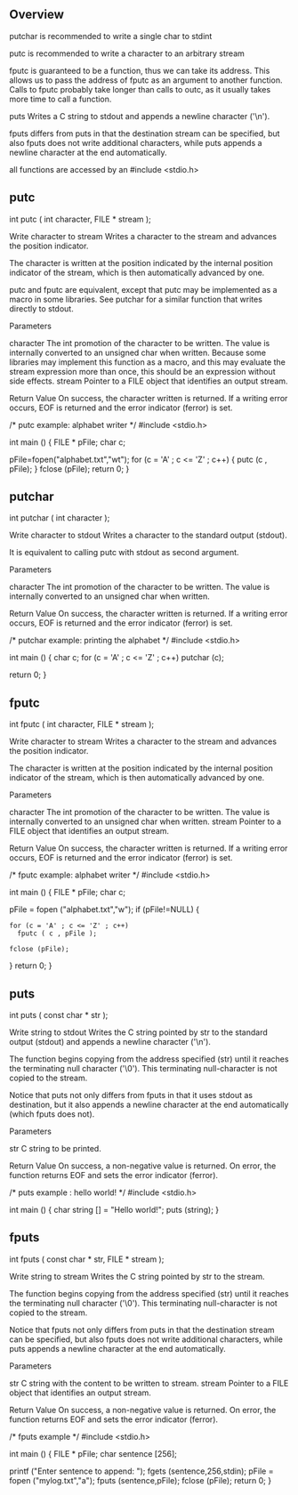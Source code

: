 ## Overview
putchar is recommended to write a single char to stdint

putc  is recommended to write a character to an arbitrary stream

fputc is guaranteed to be a function, thus we can take its address. This allows us to pass the address of fputc as an argument to another function.
Calls to fputc probably take longer than calls to outc, as it usually takes more time to call a function.

puts Writes a C string to stdout and appends a newline character ('\n').

fputs differs from puts in that the destination stream can be specified, but also fputs does not write additional characters, while puts appends a newline character at the end automatically.

all functions are accessed by an #include <stdio.h>



## putc

int putc ( int character, FILE * stream );

Write character to stream
Writes a character to the stream and advances the position indicator.

The character is written at the position indicated by the internal position indicator of the stream, which is then automatically advanced by one.

putc and fputc are equivalent, except that putc may be implemented as a macro in some libraries. See putchar for a similar function that writes directly to stdout.

Parameters

character
    The int promotion of the character to be written.
    The value is internally converted to an unsigned char when written.
    Because some libraries may implement this function as a macro, and this may evaluate the stream expression more than once, this should be an expression without side effects.
stream
    Pointer to a FILE object that identifies an output stream.


Return Value
On success, the character written is returned.
If a writing error occurs, EOF is returned and the error indicator (ferror) is set.

/* putc example: alphabet writer */
#include <stdio.h>

int main ()
{
  FILE * pFile;
  char c;

  pFile=fopen("alphabet.txt","wt");
  for (c = 'A' ; c <= 'Z' ; c++) {
    putc (c , pFile);
    }
  fclose (pFile);
  return 0;
}


## putchar

int putchar ( int character );

Write character to stdout
Writes a character to the standard output (stdout).

It is equivalent to calling putc with stdout as second argument.

Parameters

character
    The int promotion of the character to be written.
    The value is internally converted to an unsigned char when written.


Return Value
On success, the character written is returned.
If a writing error occurs, EOF is returned and the error indicator (ferror) is set.

/* putchar example: printing the alphabet */
#include <stdio.h>

int main ()
{
  char c;
  for (c = 'A' ; c <= 'Z' ; c++) putchar (c);

  return 0;
}



## fputc

int fputc ( int character, FILE * stream );

Write character to stream
Writes a character to the stream and advances the position indicator.

The character is written at the position indicated by the internal position indicator of the stream, which is then automatically advanced by one.

Parameters

character
    The int promotion of the character to be written.
    The value is internally converted to an unsigned char when written.
stream
    Pointer to a FILE object that identifies an output stream.


Return Value
On success, the character written is returned.
If a writing error occurs, EOF is returned and the error indicator (ferror) is set.

/* fputc example: alphabet writer */
#include <stdio.h>

int main ()
{
  FILE * pFile;
  char c;

  pFile = fopen ("alphabet.txt","w");
  if (pFile!=NULL) {

    for (c = 'A' ; c <= 'Z' ; c++)
      fputc ( c , pFile );

    fclose (pFile);
  }
  return 0;
}



## puts

int puts ( const char * str );

Write string to stdout
Writes the C string pointed by str to the standard output (stdout) and appends a newline character ('\n').

The function begins copying from the address specified (str) until it reaches the terminating null character ('\0'). This terminating null-character is not copied to the stream.

Notice that puts not only differs from fputs in that it uses stdout as destination, but it also appends a newline character at the end automatically (which fputs does not).

Parameters

str
    C string to be printed.


Return Value
On success, a non-negative value is returned.
On error, the function returns EOF and sets the error indicator (ferror).

/* puts example : hello world! */
#include <stdio.h>

int main ()
{
  char string [] = "Hello world!";
  puts (string);
}



## fputs

int fputs ( const char * str, FILE * stream );

Write string to stream
Writes the C string pointed by str to the stream.

The function begins copying from the address specified (str) until it reaches the terminating null character ('\0'). This terminating null-character is not copied to the stream.

Notice that fputs not only differs from puts in that the destination stream can be specified, but also fputs does not write additional characters, while puts appends a newline character at the end automatically.

Parameters

str
    C string with the content to be written to stream.
stream
    Pointer to a FILE object that identifies an output stream.


Return Value
On success, a non-negative value is returned.
On error, the function returns EOF and sets the error indicator (ferror).

/* fputs example */
#include <stdio.h>

int main ()
{
   FILE * pFile;
   char sentence [256];

   printf ("Enter sentence to append: ");
   fgets (sentence,256,stdin);
   pFile = fopen ("mylog.txt","a");
   fputs (sentence,pFile);
   fclose (pFile);
   return 0;
}
